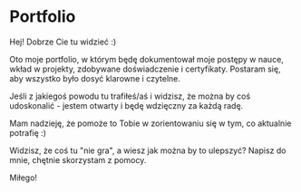 # Portfolio

Hej! Dobrze Cie tu widzieć :)

Oto moje portfolio, w którym będę dokumentował moje postępy w nauce, wkład w projekty, zdobywane doświadczenie i certyfikaty.
Postaram się, aby wszystko było dosyć klarowne i czytelne. 

Jeśli z jakiegoś powodu tu trafiłeś/aś i widzisz,
że można by coś udoskonalić - jestem otwarty i będę wdzięczny za każdą radę.

Mam nadzieję, że pomoże to Tobie w zorientowaniu się w tym, co aktualnie potrafię :)

Widzisz, że coś tu "nie gra", a wiesz jak można by to ulepszyć? Napisz do mnie, chętnie skorzystam z pomocy. 

Miłego!
